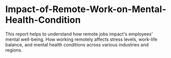 # Impact-of-Remote-Work-on-Mental-Health-Condition
This report helps to understand how remote jobs  impact's employees' mental well-being. How working remotely affects stress levels, work-life balance, and mental health conditions across various industries and regions.
